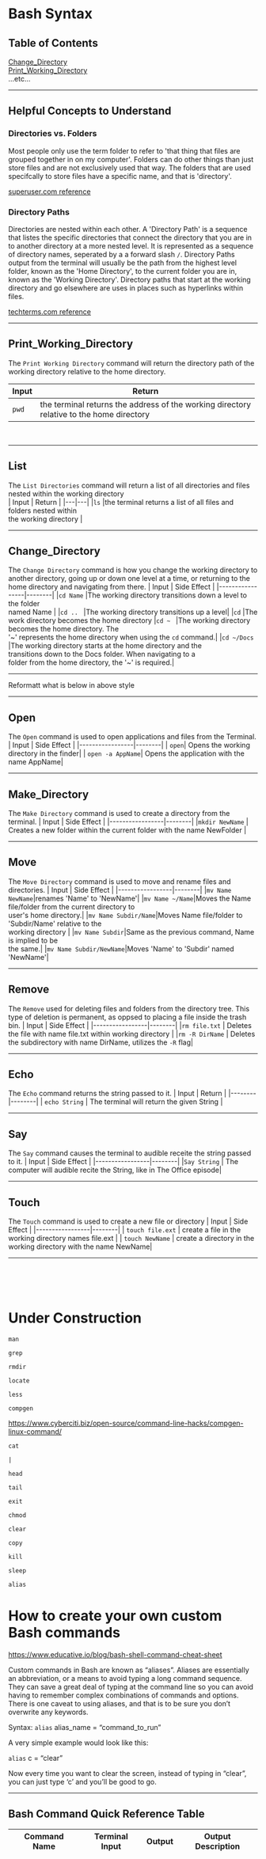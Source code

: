 # Bash Syntax
## Table of Contents 
[Change_Directory](#Change_Directory) <br>
[Print_Working_Directory](#Print_Working_Directory) <br>
...etc...
___
## Helpful Concepts to Understand
### **Directories vs. Folders** <br>
Most people only use the term folder to refer to 'that thing that files are grouped together in on my computer'. Folders can do other things than just store files and are not exclusively used that way. The folders that are used specifcally to store files have a specific name, and that is 'directory'.

[superuser.com reference](https://superuser.com/questions/187900/what-is-the-difference-between-a-directory-and-a-folder)

### **Directory Paths**

Directories are nested within each other. A 'Directory Path' is a sequence that listes the specific directories that connect the directory that you are in to another directory at a more nested level. It is represented as a sequence of directory names, seperated by a a forward slash `/`. Directory Paths output from the terminal will usually be the path from the highest level folder, known as the 'Home Directory', to the current folder you are in, known as the 'Working Directory'. Directory paths that start at the working directory and go elsewhere are uses in places such as hyperlinks within files.

[techterms.com reference](https://techterms.com/definition/path)
___

## Print_Working_Directory

The `Print Working Directory` command will return the directory path of the working directory relative to the home directory.

| Input | Return |
|---|---|
|`pwd`  |the terminal returns the address of the working directory <br> relative to the home directory | None |
<br>

___
## List
The `List Directories` command will return a list of all directories and files nested within the working directory <br>
| Input | Return | 
|---|---|
|`ls`  |the terminal returns a list of all files and folders nested within <br> the working directory | 
<br>

___

## Change_Directory

The `Change Directory` command is how you change the working directory to another directory, going up or down one level at a time, or returning to the home directory and navigating from there.
| Input  | Side Effect |
|-----------------|--------|
|`cd Name`  |The working directory transitions down a level to the folder <br> named Name |
|`cd .. `          |The working directory transitions up a level|
|`cd` |The work directory becomes the home directory
|`cd ~ `           |The working directory becomes the home directory. The <br> '~' represents the home directory when using the `cd` command.|
|`cd ~/Docs` |The working directory starts at the home directory and the <br> transitions down to the Docs folder. When navigating to a <br> folder from the home directory, the '~' is required.|
<br>

___

Reformatt what is below in above style

---

## Open
The `Open` command is used to open applications and files from the Terminal.
| Input  | Side Effect |
|-----------------|--------|
| `open`| Opens the working directory in the finder|
| `open -a AppName`| Opens the application with the name AppName|
<br>

___
## Make_Directory
The `Make Directory` command is used to create a directory from the terminal.
| Input  | Side Effect |
|-----------------|--------|
|`mkdir NewName` | Creates a new folder within the current folder with the name NewFolder |
<br>

___

## Move
The `Move Directory` command is used to move and rename files and directories.
| Input  | Side Effect |
|-----------------|--------|
|`mv Name NewName`|renames 'Name' to 'NewName'|
|`mv Name ~/Name`|Moves the Name file/folder from the current directory to <br> user's home directory.|
|`mv Name Subdir/Name`|Moves Name file/folder to 'Subdir/Name' relative to the <br> working directory |
|`mv Name Subdir`|Same as the previous command, Name is implied to be <br> the same.|
|`mv Name Subdir/NewName`|Moves 'Name' to 'Subdir' named  'NewName'|
<br>


___

## Remove
The `Remove` used for deleting files and folders from the directory tree. This type of deletion is permanent, as oppsed to placing a file inside the trash bin.
| Input  | Side Effect |
|-----------------|--------|
|`rm file.txt` | Deletes the file with name file.txt within working directory |
|`rm -R DirName` | Deletes the subdirectory with name DirName, utilizes the `-R` flag|
<br>

---

## Echo
The `Echo` command returns the string passed to it.
| Input  | Return |
|--------|--------|
| `echo String` | The terminal will return the given String |
<br>

---

## Say
The `Say` command causes the terminal to audible receite the string passed to it.
| Input  | Side Effect |
|-----------------|--------|
|`Say String` | The computer will audible recite the String, like in The Office episode|
<br>

---

## Touch
The `Touch` command is used to create a new file or directory
| Input  | Side Effect |
|-----------------|--------|
| `touch file.ext` | create a file in the working directory names file.ext |
| `touch NewName` | create a directory in the working directory with the name NewName|
<br>
 
---

<br>
<br>
<br>

# Under Construction

`man`

`grep`

`rmdir`

`locate`

`less`

`compgen`

https://www.cyberciti.biz/open-source/command-line-hacks/compgen-linux-command/

`cat`

`|`

`head`

`tail`

`exit`

`chmod`

`clear`

`copy`

`kill`

`sleep`

`alias`

# How to create your own custom Bash commands

https://www.educative.io/blog/bash-shell-command-cheat-sheet

Custom commands in Bash are known as “aliases”. Aliases are essentially an abbreviation, or a means to avoid typing a long command sequence. They can save a great deal of typing at the command line so you can avoid having to remember complex combinations of commands and options. There is one caveat to using aliases, and that is to be sure you don’t overwrite any keywords.

Syntax: `alias` alias_name = “command_to_run”

A very simple example would look like this:

`alias` c = “clear”

Now every time you want to clear the screen, instead of typing in “clear”, you can just type ‘c’ and you’ll be good to go.


---

## Bash Command Quick Reference Table

| Command Name | Terminal Input | Output| Output Description |
| --- | --- | --- | ---  
